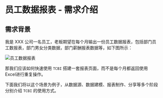 # 员工数据报表 - 需求介绍

## 需求背景

我是 XXX 公司一名员工，老板期望在每个月输出一份员工数据报表，包括部门员工数报表，部门男女分类数据，部门薪酬报表数据等，如下图所示：

![员工数据报表](https://qcloudimg.tencent-cloud.cn/raw/21985c7f6fded2d207891b644a42e50b.png)

那我们应该如何快速使用 `TCBI` 搭建一套报表页面，而不是每个月都返回使用Excel进行重复操作。

下面我们将以这个场景为例子，从数据源、数据建模、报表制作、分享等多个阶段分别介绍 `TCBI` 的使用方式。
